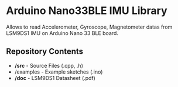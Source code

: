 Arduino Nano33BLE IMU Library
===================

Allows to read Accelerometer, Gyroscope, Magnetometer datas from LSM9DS1 IMU on Arduino Nano 33 BLE board.

Repository Contents
-------------------
* **/src** - Source Files (.cpp, .h)
* /examples - Example sketches (.ino)
* **/doc** - LSM9DS1 Datasheet (.pdf)
